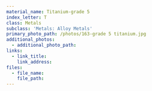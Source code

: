 ```yaml
---
material_name: Titanium-grade 5
index_letter: T
class: Metals
subclass: 'Metals: Alloy Metals'
primary_photo_path: /photos/163-grade 5 titanium.jpg
additional_photos:
  - additional_photo_path:
links:
  - link_title:
    link_address:
files:
  - file_name:
    file_path:
---
```



